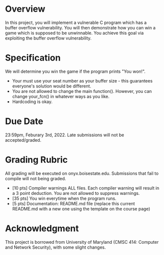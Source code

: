 # Overview

In this project, you will implement a vulnerable C program which has a buffer overflow vulnerability. You will then demonstrate how you can win a game which is supposed to be unwinnable. You achieve this goal via exploiting the buffer overflow vulnerability.

# Specification

We will determine you win the game if the program prints "You won!". 

- Your must use your seat number as your buffer size - this guarantees everyone's solution would be different.
- You are not allowed to change the main function(). However, you can change your_fcn() in whatever ways as you like.
- Hardcoding is okay.

# Due Date

23:59pm, Feburary 3rd, 2022. Late submissions will not be accepted/graded.

# Grading Rubric

All grading will be executed on onyx.boisestate.edu. Submissions that fail to compile will not being graded.

- [10 pts] Compiler warnings ALL files.
Each compiler warning will result in a 3 point deduction.
You are not allowed to suppress warnings.
- [35 pts] You win everytime when the program runs.
- [5 pts] Documentation: README.md file (replace this current README.md with a new one using the template on the course page)

# Acknowledgment

This project is borrowed from University of Maryland (CMSC 414: Computer and Network Security), with some slight changes.
